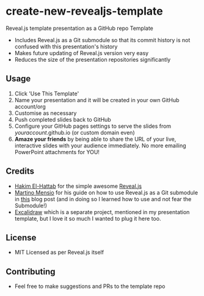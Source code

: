 # create-new-revealjs-template
Reveal.js template presentation as a GitHub repo Template
* Includes Reveal.js as a Git submodule so that its commit history is not confused with this presentation's history
* Makes future updating of Reveal.js version very easy
* Reduces the size of the presentation repositories significantly

## Usage
1. Click 'Use This Template'
1. Name your presentation and it will be created in your own GitHub account/org
1. Customise as necessary
1. Push completed slides back to GitHub
1. Configure your GitHub pages settings to serve the slides from _youraccount_.github.io (or custom domain even)
1. **Amaze your friends** by being able to share the URL of your live, interactive slides with your audience immediately. No more emailing PowerPoint attachments for YOU!

## Credits
* [Hakim El-Hattab](https://twitter.com/hakimel) for the simple awesome [Reveal.js](https://github.com/hakimel/reveal.js)
* [Martino Mensio](https://twitter.com/MartinoMensio) for his guide on how to use Reveal.js as a Git submodule in [this](https://martinomensio.medium.com/how-to-host-reveal-js-slides-on-github-pages-and-have-a-tidy-repository-1a363944c38d) blog post (and in doing so I learned how to use and not fear the Submodule!)
* [Excalidraw](https://excalidraw.com/) which is a separate project, mentioned in my presentation template, but I love it so much I wanted to plug it here too.

## License
* MIT Licensed as per Reveal.js itself

## Contributing
* Feel free to make suggestions and PRs to the template repo
